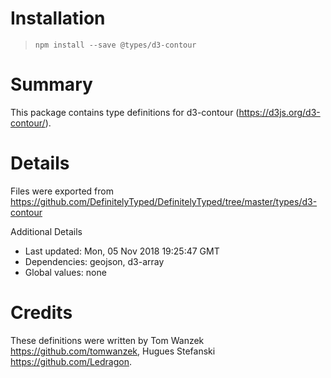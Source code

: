 # Installation
> `npm install --save @types/d3-contour`

# Summary
This package contains type definitions for d3-contour (https://d3js.org/d3-contour/).

# Details
Files were exported from https://github.com/DefinitelyTyped/DefinitelyTyped/tree/master/types/d3-contour

Additional Details
 * Last updated: Mon, 05 Nov 2018 19:25:47 GMT
 * Dependencies: geojson, d3-array
 * Global values: none

# Credits
These definitions were written by Tom Wanzek <https://github.com/tomwanzek>, Hugues Stefanski <https://github.com/Ledragon>.

